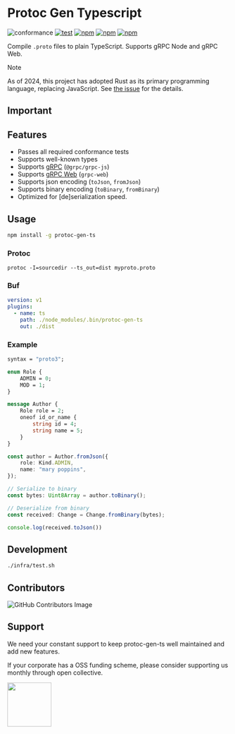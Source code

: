 # Protoc Gen Typescript 

![conformance](https://img.shields.io/badge/dynamic/json?url=https%3A%2F%2Fraw.githubusercontent.com%2Fthesayyn%2Fprotoc-gen-ts%2Frust-rewrite%2Finfra%2Fstats.json&query=percentile&suffix=%25&label=conformance)
[![test](https://github.com/thesayyn/protoc-gen-ts/actions/workflows/test.yaml/badge.svg)](https://github.com/thesayyn/protoc-gen-ts/actions/workflows/test.yaml)
[![npm](https://img.shields.io/npm/v/protoc-gen-ts)](https://www.npmjs.com/package/protoc-gen-ts?activeTab=versions)
[![npm](https://img.shields.io/npm/dm/protoc-gen-ts)](https://www.npmjs.com/package/protoc-gen-ts?activeTab=versions)
[![npm](https://opencollective.com/protoc-gen-ts/tiers/backer/badge.svg?label=Backer&color=brightgreen)](https://opencollective.com/protoc-gen-ts)

Compile `.proto` files to plain TypeScript. Supports gRPC Node and gRPC Web.

> [!NOTE] 
> As of 2024, this project has adopted Rust as its primary programming language, replacing JavaScript.
> See [the issue](https://github.com/thesayyn/protoc-gen-ts/issues/255) for the details.

## Important



## Features

- Passes all required conformance tests
- Supports well-known types
- Supports [gRPC](docs/rpc.md) (`@grpc/grpc-js`)
- Supports [gRPC Web](docs/rpc.md) (`grpc-web`)
- Supports json encoding (`toJson`, `fromJson`)
- Supports binary encoding (`toBinary`, `fromBinary`)
- Optimized for [de]serialization speed.

## Usage

```sh
npm install -g protoc-gen-ts
```

### Protoc

```properties
protoc -I=sourcedir --ts_out=dist myproto.proto
```

### Buf
```yaml
version: v1
plugins:
  - name: ts
    path: ./node_modules/.bin/protoc-gen-ts
    out: ./dist
```

### Example

```proto
syntax = "proto3";

enum Role {
    ADMIN = 0;
    MOD = 1;
}

message Author {
    Role role = 2;
    oneof id_or_name {
        string id = 4;
        string name = 5;
    }
}
```


```typescript
const author = Author.fromJson({
    role: Kind.ADMIN,
    name: "mary poppins",
});

// Serialize to binary
const bytes: Uint8Array = author.toBinary();

// Deserialize from binary
const received: Change = Change.fromBinary(bytes);

console.log(received.toJson())
```

## Development

```sh
./infra/test.sh
```

## Contributors

![GitHub Contributors Image](https://contrib.rocks/image?repo=thesayyn/protoc-gen-ts)

## Support

We need your constant support to keep protoc-gen-ts well maintained and add new features.

If your corporate has a OSS funding scheme, please consider supporting us monthly through open collective.

<a href="https://opencollective.com/protoc-gen-ts">
<img height="100px" src="https://opencollective.com/protoc-gen-ts/tiers/backer.svg?avatarHeight=36">
</a>
